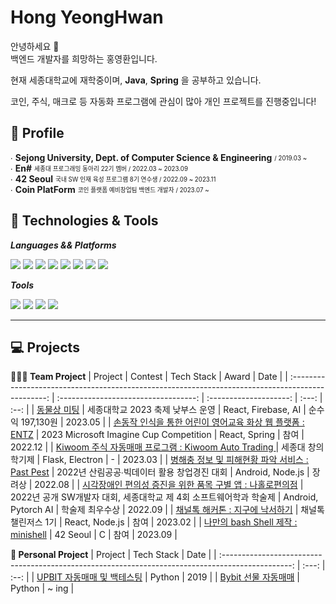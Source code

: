 
# Hong YeongHwan
안녕하세요 👋 <br>
백엔드 개발자를 희망하는 홍영환입니다. <br>

현재 세종대학교에 재학중이며, **Java**, **Spring** 을 공부하고 있습니다.<br>

코인, 주식, 매크로 등 자동화 프로그램에 관심이 많아 개인 프로젝트를 진행중입니다! 

## 📖 Profile


  ∙ **Sejong University, Dept. of Computer Science & Engineering** <sub><sup>/ 2019.03 ~</sup></sub>   
  ∙ **En#** <sub><sup>세종대 프로그래밍 동아리 22기 멤버 / 2022.03 ~ 2023.09</sup></sub>   
  ∙ **42 Seoul** <sub><sup> 국내 SW 인재 육성 프로그램 8기 연수생 / 2022.09 ~ 2023.11</sup></sub>   
  ∙ **Coin PlatForm** <sub><sup>코인 플랫폼 예비창업팀 백엔드 개발자 / 2023.07 ~</sup></sub>   
## 🔧 Technologies & Tools

***Languages && Platforms***

   <span>
  <img src="https://img.shields.io/badge/Python-3776AB?style=flat&logo=Python&logoColor=white"/>
  <img src="https://img.shields.io/badge/JAVA-437291?style=flat&logo=openjdk&logoColor=white"/>
  <img src="https://img.shields.io/badge/C-A8B9CC?style=flat&logo=c&logoColor=white"/>
  <img src="https://img.shields.io/badge/Javascript-F7DF1E?style=flat&logo=javascript&logoColor=white"/>  

  <img src="https://img.shields.io/badge/React-61DAFB?style=flat&logo=React&logoColor=white"/>
  <img src="https://img.shields.io/badge/Spring -6DB33F?style=flat&logo=spring&logoColor=white"/>
  <img src="https://img.shields.io/badge/Node.js -339933?style=flat&logo=nodedotjs&logoColor=white"/>
  <img src="https://img.shields.io/badge/Flask-000000?style=flat&logo=Flask&logoColor=white"/>
  </span>

***Tools***

  <span>
  <img src="https://img.shields.io/badge/AWS-232F3E?style=flat&logo=amazonaws&logoColor=white"/>
  <img src="https://img.shields.io/badge/Git-F05032?style=flat&logo=git&logoColor=white"/>
<img src="https://img.shields.io/badge/Figma-black?logo=figma">
<img src="https://img.shields.io/badge/Postman-critical?logo=postman&logoColor=white">
  </span>


<br>
<hr>

## 💻 Projects

**👨‍👦‍👦 Team Project**
|                                            Project                                              |               Contest                |       Tech Stack       | Award | Date |
| :-----------------------------------------------------------------------------------------------: | :----------------------------------: | :--------------------: | :---: | :--: |
| [동물상 미팅](https://github.com/rong5026/animal_user) | 세종대학교 2023 축제 낮부스 운영 |       React, Firebase, AI         |  순수익  197,130원 | 2023.05 |
|       [손동작 인식을 통한 어린이 영어교육 화상 웹 플랫폼 : ENTZ](https://github.com/Imagine-ENTZ/AirDrawing)       |    2023 Microsoft Imagine Cup Competition    |           React, Spring           |  참여  | 2022.12 |
|  [Kiwoom 주식 자동매매 프로그램 : Kiwoom Auto Trading  ](https://github.com/stock-price-calculator/tradingbot)  |           세종대 창의학기제           |       Flask, Electron        | -  | 2023.03 |
|             [병해충 정보 및 피해현황 파악 서비스 : Past Pest](https://github.com/33ohoh/android)              |     2022년 산림공공∙빅데이터 활용 창업경진 대회     |           Android, Node.js          | 장려상  | 2022.08 |
|               [ 시각장애인 편의성 증진을 위한 품목 구별 앱 : 나홀로편의점](https://github.com/rong5026/SoSo-Com-Android)                |           2022년 공개 SW개발자 대회, 세종대학교 제 4회 소프트웨어학과 학술제           | Android, Pytorch AI |   학술제 최우수상   | 2022.09 |
|               [ 채널톡 해커톤 : 지구에 낙서하기](https://github.com/ChannelHackathonTeam11/Server)               |           채널톡 챌린저스 1기            | React, Node.js |   참여  | 2023.02 |
|               [ 나만의 bash Shell 제작 : minishell](https://github.com/42-minishell-project/minishell)               |           42 Seoul          | C |   참여  | 2023.09 |


**👨 Personal Project**
|                                            Project                                                       |       Tech Stack       | Date |
| :-----------------------------------------------------------------------------------------------: | :---: | :--: |
| [UPBIT 자동매매 및 백테스팅](https://github.com/rong5026/UpbitTrading) |       Python        | 2019 |
| [Bybit 선물 자동매매](https://github.com/rong5026/Bybit-Trading-Bot) | Python         | ~ ing |


<br>
